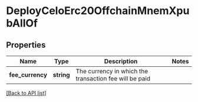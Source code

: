 # DeployCeloErc20OffchainMnemXpubAllOf

## Properties

Name | Type | Description | Notes
------------ | ------------- | ------------- | -------------
**fee_currency** | **string** | The currency in which the transaction fee will be paid |

[[Back to API list]](../../README.md#api-endpoints)
